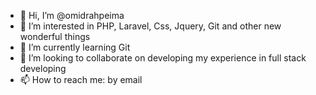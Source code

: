 - 👋 Hi, I’m @omidrahpeima
- 👀 I’m interested in PHP, Laravel, Css, Jquery, Git and other new wonderful things
- 🌱 I’m currently learning Git
- 💞️ I’m looking to collaborate on developing my experience in full stack developing
- 📫 How to reach me: by email

<!---
omidrahpeima/omidrahpeima is a ✨ special ✨ repository because its `README.md` appears on your GitHub profile.
You can click the Preview link to take a look at your changes.
I will be so happy to have a good experience with you!
--->
